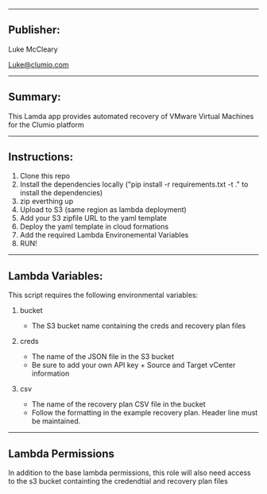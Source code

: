 -------
Publisher:
-------

Luke McCleary

Luke@clumio.com

---------
Summary:
---------

This Lamda app provides automated recovery of VMware Virtual Machines for the Clumio platform 

-------
Instructions:
-------

1. Clone this repo
2. Install the dependencies locally ("pip install -r requirements.txt -t ." to install the dependencies)
3. zip everthing up
4. Upload to S3 (same region as lambda deployment)
5. Add your S3 zipfile URL to the yaml template
6. Deploy the yaml template in cloud formations
7. Add the required Lambda Environemental Variables
8. RUN!

------------
Lambda Variables:
------------

This script requires the following environmental variables:


1. bucket
   - The S3 bucket name containing the creds and recovery plan files

2. creds
   - The name of the JSON file in the S3 bucket
   - Be sure to add your own API key + Source and Target vCenter information

3. csv
   - The name of the recovery plan CSV file in the bucket
   - Follow the formatting in the example recovery plan. Header line must be maintained.

------------------------
Lambda Permissions
------------------------

In addition to the base lambda permissions, this role will also need access to the s3 bucket containting the credendtial and recovery plan files



